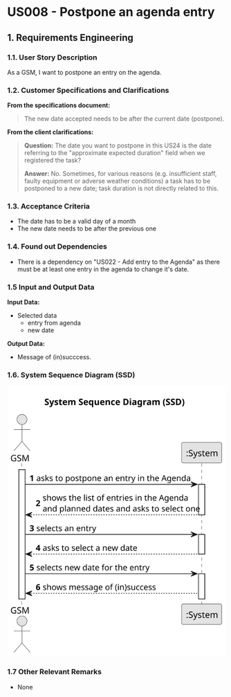 # US008 - Postpone an agenda entry


## 1. Requirements Engineering

### 1.1. User Story Description

As a GSM, I want to postpone an entry on the agenda. 

### 1.2. Customer Specifications and Clarifications 

**From the specifications document:**

>The new date accepted needs to be after the current date (postpone).

**From the client clarifications:**

> **Question:** The date you want to postpone in this US24 is the date referring to the "approximate expected duration" field when we registered the task?
>
> **Answer:** No. Sometimes, for various reasons (e.g. insufficient staff, faulty equipment or adverse weather conditions) a task has to be postponed to a new date; task duration is not directly related to this.

### 1.3. Acceptance Criteria

* The date has to be a valid day of a month
* The new date needs to be after the previous one

### 1.4. Found out Dependencies

* There is a dependency on "US022 - Add entry to the Agenda" as there must be at least one entry in the agenda to change it's date.

### 1.5 Input and Output Data

**Input Data:**

* Selected data
  * entry from agenda
  * new date

**Output Data:**

* Message of (in)succcess.

### 1.6. System Sequence Diagram (SSD)

![System Sequence Diagram - Alternative One](svg/us024-system-sequence-diagram.svg)

### 1.7 Other Relevant Remarks

* None
